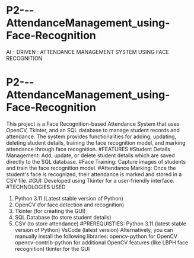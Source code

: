# P2---AttendanceManagement_using-Face-Recognition
AI - DRIVEN : ATTENDANCE MANAGEMENT SYSTEM USING FACE RECOGNITION
# P2---AttendanceManagement_using-Face-Recognition
This project is a Face Recognition-based Attendance System that uses OpenCV, Tkinter, and an SQL database to manage student records and attendance. The system provides functionalities for adding, updating, deleting student details, training the face recognition model, and marking attendance through face recognition.
#FEATURES 
#Student Details Management:
Add, update, or delete student details which are saved directly to the SQL database.
#Face Training:
Capture images of students and train the face recognition model.
#Attendance Marking: 
Once the student's face is recognized, their attendance is marked and stored in a CSV file.
#GUI: Developed using Tkinter for a user-friendly interface.
#TECHNOLOGIES USED 
1. Python 3.11 (Latest stable version of Python)
2. OpenCV (for face detection and recognition)
3. Tkinter (for creating the GUI)
4. SQL Database (to store student details)
5. CSV (to store attendance)
#PREREQUISTIES:
Python 3.11 (latest stable version of Python)
VsCode (latest version)
Alternatively, you can manually install the following libraries:
opencv-python for OpenCV
opencv-contrib-python for additional OpenCV features (like LBPH face recognition)
tkinter for the GUI
